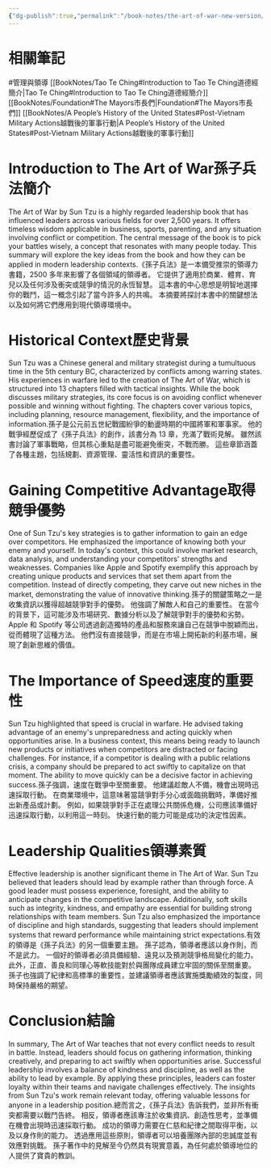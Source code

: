 ```yaml
---
{"dg-publish":true,"permalink":"/book-notes/the-art-of-war-new-version/","dgPassFrontmatter":true,"created":"2024-11-24T10:41:52.985+08:00","updated":"2024-11-28T00:21:29.779+08:00"}
---
```


# 相關筆記
#管理與領導 
[[BookNotes/Tao Te Ching#Introduction to Tao Te Ching道德經簡介\|Tao Te Ching#Introduction to Tao Te Ching道德經簡介]]
[[BookNotes/Foundation#The Mayors市長們\|Foundation#The Mayors市長們]]
[[BookNotes/A People’s History of the United States#Post-Vietnam Military Actions越戰後的軍事行動\|A People’s History of the United States#Post-Vietnam Military Actions越戰後的軍事行動]]
# Introduction to The Art of War孫子兵法簡介

The Art of War by Sun Tzu is a highly regarded leadership book that has influenced leaders across various fields for over 2,500 years. It offers timeless wisdom applicable in business, sports, parenting, and any situation involving conflict or competition. The central message of the book is to pick your battles wisely, a concept that resonates with many people today. This summary will explore the key ideas from the book and how they can be applied in modern leadership contexts.《孫子兵法》是一本備受推崇的領導力書籍，2500 多年來影響了各個領域的領導者。 它提供了適用於商業、體育、育兒以及任何涉及衝突或競爭的情況的永恆智慧。 這本書的中心思想是明智地選擇你的戰鬥，這一概念引起了當今許多人的共鳴。 本摘要將探討本書中的關鍵想法以及如何將它們應用到現代領導環境中。

# Historical Context歷史背景

Sun Tzu was a Chinese general and military strategist during a tumultuous time in the 5th century BC, characterized by conflicts among warring states. His experiences in warfare led to the creation of The Art of War, which is structured into 13 chapters filled with tactical insights. While the book discusses military strategies, its core focus is on avoiding conflict whenever possible and winning without fighting. The chapters cover various topics, including planning, resource management, flexibility, and the importance of information.孫子是公元前五世紀戰國紛爭的動盪時期的中國將軍和軍事家。 他的戰爭經歷促成了《孫子兵法》的創作，該書分為 13 章，充滿了戰術見解。 雖然該書討論了軍事戰略，但其核心重點是盡可能避免衝突，不戰而勝。 這些章節涵蓋了各種主題，包括規劃、資源管理、靈活性和資訊的重要性。

# Gaining Competitive Advantage取得競爭優勢

One of Sun Tzu's key strategies is to gather information to gain an edge over competitors. He emphasized the importance of knowing both your enemy and yourself. In today's context, this could involve market research, data analysis, and understanding your competitors' strengths and weaknesses. Companies like Apple and Spotify exemplify this approach by creating unique products and services that set them apart from the competition. Instead of directly competing, they carve out new niches in the market, demonstrating the value of innovative thinking.孫子的關鍵策略之一是收集資訊以獲得超越競爭對手的優勢。 他強調了解敵人和自己的重要性。 在當今的背景下，這可能涉及市場研究、數據分析以及了解競爭對手的優勢和劣勢。 Apple 和 Spotify 等公司透過創造獨特的產品和服務來讓自己在競爭中脫穎而出，從而體現了這種方法。 他們沒有直接競爭，而是在市場上開拓新的利基市場，展現了創新思維的價值。

# The Importance of Speed速度的重要性

Sun Tzu highlighted that speed is crucial in warfare. He advised taking advantage of an enemy's unpreparedness and acting quickly when opportunities arise. In a business context, this means being ready to launch new products or initiatives when competitors are distracted or facing challenges. For instance, if a competitor is dealing with a public relations crisis, a company should be prepared to act swiftly to capitalize on that moment. The ability to move quickly can be a decisive factor in achieving success.孫子強調，速度在戰爭中至關重要。 他建議趁敵人不備，機會出現時迅速採取行動。 在商業環境中，這意味著當競爭對手分心或面臨挑戰時，準備好推出新產品或計劃。 例如，如果競爭對手正在處理公共關係危機，公司應該準備好迅速採取行動，以利用這一時刻。 快速行動的能力可能是成功的決定性因素。

# Leadership Qualities領導素質

Effective leadership is another significant theme in The Art of War. Sun Tzu believed that leaders should lead by example rather than through force. A good leader must possess experience, foresight, and the ability to anticipate changes in the competitive landscape. Additionally, soft skills such as integrity, kindness, and empathy are essential for building strong relationships with team members. Sun Tzu also emphasized the importance of discipline and high standards, suggesting that leaders should implement systems that reward performance while maintaining strict expectations.有效的領導是《孫子兵法》的另一個重要主題。 孫子認為，領導者應該以身作則，而不是武力。 一個好的領導者必須具備經驗、遠見以及預測競爭格局變化的能力。 此外，正直、善良和同理心等軟技能對於與團隊成員建立牢固的關係至關重要。 孫子也強調了紀律和高標準的重要性，並建議領導者應該實施獎勵績效的製度，同時保持嚴格的期望。

# Conclusion結論

In summary, The Art of War teaches that not every conflict needs to result in battle. Instead, leaders should focus on gathering information, thinking creatively, and preparing to act swiftly when opportunities arise. Successful leadership involves a balance of kindness and discipline, as well as the ability to lead by example. By applying these principles, leaders can foster loyalty within their teams and navigate challenges effectively. The insights from Sun Tzu's work remain relevant today, offering valuable lessons for anyone in a leadership position.總而言之，《孫子兵法》告訴我們，並非所有衝突都需要以戰鬥告終。 相反，領導者應該專注於收集資訊、創造性思考，並準備在機會出現時迅速採取行動。 成功的領導力需要在仁慈和紀律之間取得平衡，以及以身作則的能力。 透過應用這些原則，領導者可以培養團隊內部的忠誠度並有效應對挑戰。 孫子著作中的見解至今仍然具有現實意義，為任何處於領導地位的人提供了寶貴的教訓。